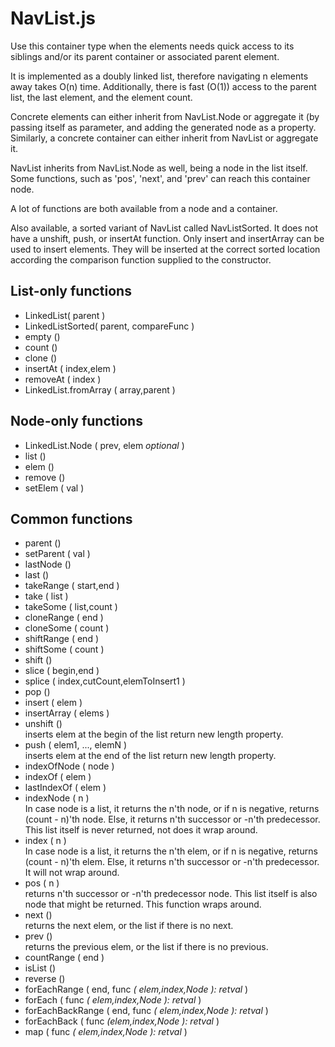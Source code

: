 NavList.js
==========

Use this container type when the elements needs quick access to its siblings and/or its parent container or associated parent element.

It is implemented as a doubly linked list, therefore navigating n elements away takes O(n) time. Additionally, there is fast (O(1)) access to the parent list, the last element, and the element count.

Concrete elements can either inherit from NavList.Node or aggregate it (by passing itself as parameter, and adding the generated node as a property.
Similarly, a concrete container can either inherit from NavList or aggregate it.

NavList inherits from NavList.Node as well, being a node in the list itself. Some functions, such as 'pos', 'next', and 'prev' can reach this container node.

A lot of functions are both available from a node and a container.

Also available, a sorted variant of NavList called NavListSorted. It does not have a unshift, push, or insertAt function. Only insert and insertArray can be used to insert elements. They will be inserted at the correct sorted location according the comparison function supplied to the constructor.

List-only functions
-------------------
* LinkedList( parent )
* LinkedListSorted( parent, compareFunc )
* empty ()
* count ()
* clone ()
* insertAt ( index,elem )
* removeAt ( index )
* LinkedList.fromArray ( array,parent )

Node-only functions
-------------------
* LinkedList.Node ( prev, elem *optional* )
* list ()
* elem ()
* remove ()
* setElem ( val )

Common functions
-------------------
* parent ()
* setParent ( val )
* lastNode ()
* last ()
* takeRange ( start,end )
* take ( list )
* takeSome ( list,count )
* cloneRange ( end )
* cloneSome ( count )
* shiftRange ( end )
* shiftSome ( count )
* shift ()
* slice ( begin,end )
* splice ( index,cutCount,elemToInsert1 )
* pop ()
* insert ( elem )
* insertArray ( elems )
* unshift ()  
	inserts elem at the begin of the list
	return new length property.	
* push ( elem1, ..., elemN )  
	inserts elem at the end of the list
	return new length property.
* indexOfNode ( node )
* indexOf ( elem )
* lastIndexOf ( elem )
* indexNode ( n )  
	In case node is a list, it returns the n'th node, or if n is negative, returns (count - n)'th node.
	Else, it returns n'th successor or -n'th predecessor. This list itself is never returned, not does it wrap around.
* index ( n )  
	In case node is a list, it returns the n'th elem, or if n is negative, returns (count - n)'th elem.
	Else, it returns n'th successor or -n'th predecessor. 
	It will not wrap around.
* pos ( n )  
	returns n'th successor or -n'th predecessor node. This list itself is also node that might be returned. This function wraps around.
* next ()  
	returns the next elem, or the list if there is no next.
* prev ()  
	returns the previous elem, or the list if there is no previous.
* countRange ( end )
* isList ()
* reverse ()
* forEachRange ( end, func *( elem,index,Node ): retval* )
* forEach ( func *( elem,index,Node ): retval* )
* forEachBackRange ( end, func *( elem,index,Node ): retval* )
* forEachBack ( func *(elem,index,Node ): retval* )
* map ( func *( elem,index,Node ): retval* )
